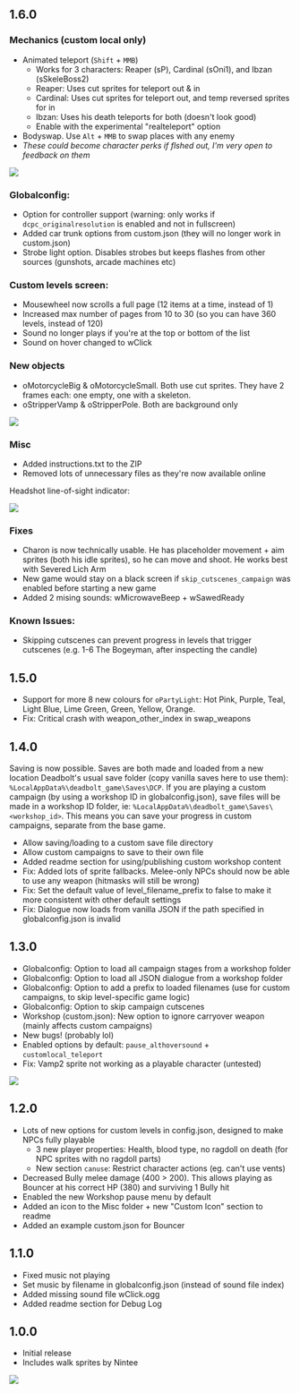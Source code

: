 
## 1.6.0

### Mechanics (custom local only)

- Animated teleport (`Shift` + `MMB`)
  - Works for 3 characters: Reaper (sP), Cardinal (sOni1), and Ibzan (sSkeleBoss2)
  - Reaper: Uses cut sprites for teleport out & in
  - Cardinal: Uses cut sprites for teleport out, and temp reversed sprites for in
  - Ibzan: Uses his death teleports for both (doesn't look good)
  - Enable with the experimental "realteleport" option
- Bodyswap. Use `Alt` + `MMB` to swap places with any enemy
- _These could become character perks if flshed out, I'm very open to feedback on them_

![](@/assets/images/screenshots/1.6/teleport-finished.gif)

### Globalconfig:

- Option for controller support (warning: only works if `dcpc_originalresolution` is enabled and not in fullscreen)
- Added car trunk options from custom.json (they will no longer work in custom.json)
- Strobe light option. Disables strobes but keeps flashes from other sources (gunshots, arcade machines etc)

### Custom levels screen:

- Mousewheel now scrolls a full page (12 items at a time, instead of 1)
- Increased max number of pages from 10 to 30 (so you can have 360 levels, instead of 120)
- Sound no longer plays if you're at the top or bottom of the list
- Sound on hover changed to wClick

### New objects

- oMotorcycleBig & oMotorcycleSmall. Both use cut sprites. They have 2 frames each: one empty, one with a skeleton.
- oStripperVamp & oStripperPole. Both are background only

![](@/assets/images/screenshots/1.6/stripper.gif)

### Misc

- Added instructions.txt to the ZIP
- Removed lots of unnecessary files as they're now available online

Headshot line-of-sight indicator:

![](@/assets/images/screenshots/1.6/headshot-hover.gif)


### Fixes

- Charon is now technically usable. He has placeholder movement + aim sprites (both his idle sprites), so he can move and shoot. He works best with Severed Lich Arm
- New game would stay on a black screen if `skip_cutscenes_campaign` was enabled before starting a new game
- Added 2 mising sounds: wMicrowaveBeep + wSawedReady

### Known Issues:

- Skipping cutscenes can prevent progress in levels that trigger cutscenes (e.g. 1-6 The Bogeyman, after inspecting the candle)



## 1.5.0

- Support for more 8 new colours for `oPartyLight`: Hot Pink, Purple, Teal, Light Blue, Lime Green, Green, Yellow, Orange.
- Fix: Critical crash with weapon_other_index in swap_weapons



## 1.4.0

Saving is now possible. Saves are both made and loaded from a new location Deadbolt's usual save folder (copy vanilla saves here to use them): `%LocalAppData%\deadbolt_game\Saves\DCP`. If you are playing a custom campaign (by using a workshop ID in globalconfig.json), save files will be made in a workshop ID folder, ie: `%LocalAppData%\deadbolt_game\Saves\<workshop_id>`. This means you can save your progress in custom campaigns, separate from the base game.

- Allow saving/loading to a custom save file directory
- Allow custom campaigns to save to their own file
- Added readme section for using/publishing custom workshop content
- Fix: Added lots of sprite fallbacks. Melee-only NPCs should now be able to use any weapon (hitmasks will still be wrong)
- Fix: Set the default value of level_filename_prefix to false to make it more consistent with other default settings
- Fix: Dialogue now loads from vanilla JSON if the path specified in globalconfig.json is invalid

## 1.3.0

- Globalconfig: Option to load all campaign stages from a workshop folder
- Globalconfig: Option to load all JSON dialogue from a workshop folder
- Globalconfig: Option to add a prefix to loaded filenames (use for custom campaigns, to skip level-specific game logic)
- Globalconfig: Option to skip campaign cutscenes
- Workshop (custom.json): New option to ignore carryover weapon (mainly affects custom campaigns)
- New bugs! (probably lol)
- Enabled options by default: `pause_althoversound` + `customlocal_teleport`
- Fix: Vamp2 sprite not working as a playable character (untested)

![](@/assets/images/screenshots/1.3.0/charon-lich-arm.gif)

## 1.2.0

- Lots of new options for custom levels in config.json, designed to make NPCs fully playable
    - 3 new player properties: Health, blood type, no ragdoll on death (for NPC sprites with no ragdoll parts)
    - New section `canuse`: Restrict character actions (eg. can't use vents)
- Decreased Bully melee damage (400 > 200). This allows playing as Bouncer at his correct HP (380) and surviving 1 Bully hit
- Enabled the new Workshop pause menu by default
- Added an icon to the Misc folder + new "Custom Icon" section to readme
- Added an example custom.json for Bouncer

## 1.1.0

- Fixed music not playing
- Set music by filename in globalconfig.json (instead of sound file index)
- Added missing sound file wClick.ogg
- Added readme section for Debug Log

## 1.0.0

- Initial release
- Includes walk sprites by Nintee

![](@/assets/images/screenshots/1.6/walk-stealth.gif)